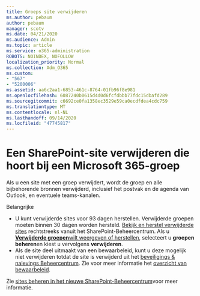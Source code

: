 ```yaml
---
title: Groeps site verwijderen
ms.author: pebaum
author: pebaum
manager: scotv
ms.date: 04/21/2020
ms.audience: Admin
ms.topic: article
ms.service: o365-administration
ROBOTS: NOINDEX, NOFOLLOW
localization_priority: Normal
ms.collection: Adm_O365
ms.custom:
- "567"
- "5200006"
ms.assetid: aa6c2aa1-6853-461c-8764-01fb96f8e981
ms.openlocfilehash: 6087240b0615d4d0d6fcfdbbb77fdc15dbafd289
ms.sourcegitcommit: c6692ce0fa1358ec3529e59ca0ecdfdea4cdc759
ms.translationtype: MT
ms.contentlocale: nl-NL
ms.lasthandoff: 09/14/2020
ms.locfileid: "47745817"
---
```

# <a name="delete-a-sharepoint-site-that-belongs-to-a-microsoft-365-group"></a>Een SharePoint-site verwijderen die hoort bij een Microsoft 365-groep

Als u een site met een groep verwijdert, wordt de groep en alle bijbehorende bronnen verwijderd, inclusief het postvak en de agenda van Outlook, en eventuele teams-kanalen.
  
Belangrijke

- U kunt verwijderde sites voor 93 dagen herstellen. Verwijderde groepen moeten binnen 30 dagen worden hersteld. [Bekijk en herstel verwijderde sites](https://admin.microsoft.com/sharepoint?page=recyclebin&modern=true) rechtstreeks vanuit het SharePoint-Beheercentrum. Als u [ **Verwijderde groepen**wilt weergeven of herstellen](https://outlook.office.com/people/group/deleted), selecteert u **groepen beheren**en kiest u vervolgens **verwijderen**.
- Als de site deel uitmaakt van een bewaarbeleid, kunt u deze mogelijk niet verwijderen totdat de site is verwijderd uit het [beveiligings & nalevings Beheercentrum](https://protection.office.com/?rfr=AdminCenter#/retention). Zie voor meer informatie het [overzicht van bewaarbeleid](https://docs.microsoft.com/microsoft-365/compliance/retention-policies).
  
Zie [sites beheren in het nieuwe SharePoint-Beheercentrum](https://docs.microsoft.com/sharepoint/manage-sites-in-new-admin-center)voor meer informatie.
